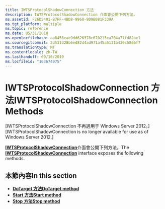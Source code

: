 ```yaml
---
title: IWTSProtocolShadowConnection 方法
description: IWTSProtocolShadowConnection 介面會公開下列方法。
ms.assetid: F26D5401-B7FF-4BD8-9960-9D9B081F339A
ms.tgt_platform: multiple
ms.topic: reference
ms.date: 05/31/2018
ms.openlocfilehash: aa8456eae9dd626378c670215ea704a77fd82ae1
ms.sourcegitcommit: 2d531328b6ed82d4ad971a45a5131b430c5866f7
ms.translationtype: MT
ms.contentlocale: zh-TW
ms.lasthandoff: 09/16/2019
ms.locfileid: "103674975"
---
```

# <a name="iwtsprotocolshadowconnection-methods"></a><span data-ttu-id="1b73a-103">IWTSProtocolShadowConnection 方法</span><span class="sxs-lookup"><span data-stu-id="1b73a-103">IWTSProtocolShadowConnection Methods</span></span>

<span data-ttu-id="1b73a-104">\[IWTSProtocolShadowConnection 不再適用于 Windows Server 2012。\]</span><span class="sxs-lookup"><span data-stu-id="1b73a-104">\[IWTSProtocolShadowConnection is no longer available for use as of Windows Server 2012.\]</span></span>

<span data-ttu-id="1b73a-105">[**IWTSProtocolShadowConnection**](/windows/desktop/api/wtsprotocol/nn-wtsprotocol-iwtsprotocolshadowconnection)介面會公開下列方法。</span><span class="sxs-lookup"><span data-stu-id="1b73a-105">The [**IWTSProtocolShadowConnection**](/windows/desktop/api/wtsprotocol/nn-wtsprotocol-iwtsprotocolshadowconnection) interface exposes the following methods.</span></span>

## <a name="in-this-section"></a><span data-ttu-id="1b73a-106">本節內容</span><span class="sxs-lookup"><span data-stu-id="1b73a-106">In this section</span></span>

-   [<span data-ttu-id="1b73a-107">**DoTarget 方法**</span><span class="sxs-lookup"><span data-stu-id="1b73a-107">**DoTarget method**</span></span>](/windows/desktop/api/Wtsprotocol/nf-wtsprotocol-iwtsprotocolshadowconnection-dotarget)
-   [<span data-ttu-id="1b73a-108">**Start 方法**</span><span class="sxs-lookup"><span data-stu-id="1b73a-108">**Start method**</span></span>](/windows/desktop/api/Wtsprotocol/nf-wtsprotocol-iwtsprotocolshadowconnection-start)
-   [<span data-ttu-id="1b73a-109">**Stop 方法**</span><span class="sxs-lookup"><span data-stu-id="1b73a-109">**Stop method**</span></span>](/windows/desktop/api/Wtsprotocol/nf-wtsprotocol-iwtsprotocolshadowconnection-stop)

 

 




